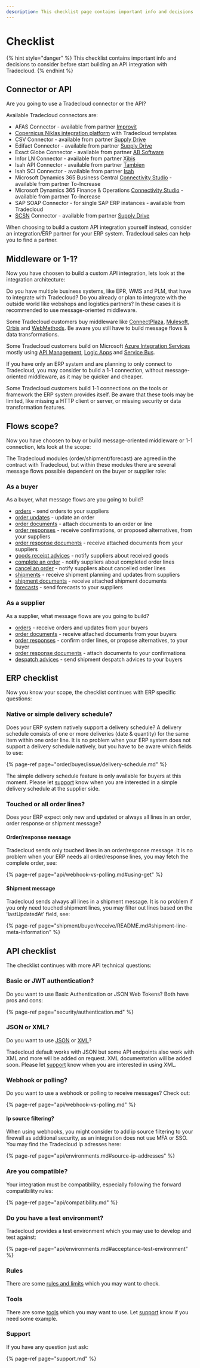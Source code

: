 ```yaml
---
description: This checklist page contains important info and decisions to make before starting API client development.
---
```


# Checklist

{% hint style="danger" %}
This checklist contains important info and decisions to consider before start building an API integration with Tradecloud.
{% endhint %}

## Connector or API

Are you going to use a Tradecloud connector or the API?

Available Tradecloud connectors are:

* AFAS Connector - available from partner [Improvit](https://www.improvit.nl/)
* [Copernicus Niklas integration platform](https://www.copernicus.nl/en/products/niklas-integration-platform/) with Tradecloud templates
* CSV Connector - available from partner [Supply Drive](https://supplydrive.cloud/)
* Edifact Connector - available from partner [Supply Drive](https://supplydrive.cloud/)
* Exact Globe Connector - available from partner [AB Software](https://www.wijzijnab.nl/)
* Infor LN Connector - available from partner [Xibis](https://xibis.nl/)
* Isah API Connector - available from partner [Tambien](https://tambien.nl)
* Isah SCI Connector - available from partner [Isah](https://isah.com)
* Microsoft Dynamics 365 Business Central [Connectivity Studio](https://www.to-increase.com/business-integration/microsoft-dynamics-bc/connectivity-studio) - available from partner To-Increase 
* Microsoft Dynamics 365 Finance & Operations [Connectivity Studio](https://www.to-increase.com/business-integration/connectivity-studio) - available from partner To-Increase
* SAP SOAP Connector - for single SAP ERP instances - available from Tradecloud
* [SCSN](https://smart-connected.nl) Connector - available from partner [Supply Drive](https://supplydrive.cloud/)

When choosing to build a custom API integration yourself instead, consider an integration/ERP partner for your ERP system.
Tradecloud sales can help you to find a partner.

## Middleware or 1-1?

Now you have choosen to build a custom API integration, lets look at the integration architecture: 

Do you have multiple business systems, like EPR, WMS and PLM, that have to integrate with Tradecloud?
Do you already or plan to integrate with the outside world like webshops and logistics partners?
In these cases it is recommended to use message-oriented middleware.

Some Tradecloud customers buy middleware like [ConnectPlaza](https://www.connectplaza.com/#1), [Mulesoft](https://www.mulesoft.com/), [Orbis](https://www.orbis-software.nl/) and [WebMethods](https://www.softwareag.com/en_corporate/platform/integration-apis/webmethods-integration.html). Be aware you still have to build message flows & data transformations.

Some Tradecloud customers build on Microsoft [Azure Integration Services](https://azure.microsoft.com/en-us/products/category/integration) mostly using [API Management](https://azure.microsoft.com/en-us/products/api-management), [Logic Apps](https://learn.microsoft.com/en-us/azure/logic-apps/logic-apps-overview) and [Service Bus](https://azure.microsoft.com/en-us/products/service-bus). 
 
 If you have only an ERP system and are planning to only connect to Tradecloud, you may consider to build a 1-1 connection, 
 without message-oriented middleware, as it may be quicker and cheaper. 

Some Tradecloud customers build 1-1 connections on the tools or framework the ERP system provides itself. Be aware that these tools may be limited, like missing a HTTP client or server, or missing security or data transformation features.

## Flows scope?

Now you have choosen to buy or build message-oriented middleware or 1-1 connection, lets look at the scope:

The Tradecloud modules (order/shipment/forecast) are agreed in the contract with Tradecloud, but within these modules there are several message flows possible dependent on the buyer or supplier role:

### As a buyer

As a buyer, what message flows are you going to build?

* [orders](order/buyer/issue/README.md) - send orders to your suppliers
* [order updates](order/buyer/update.md) - update an order 
* [order documents](order/buyer/issue/attach-document.md) - attach documents to an order or line
* [order responses](order/buyer/receive/README.md) - receive confirmations, or proposed alternatives, from your suppliers
* [order response documents](order/buyer/receive/download-document.md) - receive attached documents from your suppliers
* [goods receipt advices](order/buyer/receive-goods.md) - notify suppliers about received goods
* [complete an order](order/buyer/complete.md) - notify suppliers about completed order lines
* [cancel an order](order/buyer/cancel.md) - notify suppliers about cancelled order lines
* [shipments](shipment/buyer/receive.md) - receive shipment planning and updates from suppliers
* [shipment documents](shipment/buyer/download-documents.md) - receive attached shipment documents
* [forecasts](forecast/issue.md) - send forecasts to your suppliers

### As a supplier

As a supplier, what message flows are you going to build?

* [orders](order/supplier/receive/README.md) - receive orders and updates from your buyers
* [order documents](order/supplier/receive/download-document.md) - receive attached documents from your buyers
* [order responses](order/supplier/send-order-response/README.md) - confirm order lines, or propose alternatives, to your buyer
* [order response documents](order/supplier/send-order-response/attach-document.md) - attach documents to your confirmations
* [despatch advices](shipment/send-despatch-advice.md) - send shipment despatch advices to your buyers

## ERP checklist

Now you know your scope, the checklist continues with ERP specific questions:

### Native or simple delivery schedule?

Does your ERP system natively support a delivery schedule? A delivery schedule consists of one or more deliveries (date & quantity) for the same item within one order line. It is no problem when your ERP system does not support a delivery schedule natively, but you have to be aware which fields to use:

{% page-ref page="order/buyer/issue/delivery-schedule.md" %}

The simple delivery schedule feature is only available for buyers at this moment.
Please let [support](support.md) know when you are interested in a simple delivery schedule at the supplier side.

### Touched or all order lines?

Does your ERP expect only new and updated or always all lines in an order, order response or shipment message?

#### Order/response message

Tradecloud sends only touched lines in an order/response message. It is no problem when your ERP needs all order/response lines, you may fetch the complete order, see:

{% page-ref page="api/webhook-vs-polling.md#using-get" %}

#### Shipment message

Tradecloud sends always all lines in a shipment message. It is no problem if you only need touched shipment lines, you may filter out lines based on the 'lastUpdatedAt' field, see:

{% page-ref page="shipment/buyer/receive/README.md#shipment-line-meta-information" %}

## API checklist

The checklist continues with more API technical questions:

### Basic or JWT authentication?

Do you want to use Basic Authentication or JSON Web Tokens? Both have pros and cons:

{% page-ref page="security/authentication.md" %}

### JSON or XML?

Do you want to use [JSON](api/standards.md#json) or [XML](api/standards.md#xml)?

Tradecloud default works with JSON but some API endpoints also work with XML and more will be added on request. 
XML documentation will be added soon. Please let [support](support.md) know when you are interested in using XML.

### Webhook or polling?

Do you want to use a webhook or polling to receive messages? Check out:

{% page-ref page="api/webhook-vs-polling.md" %}

#### Ip source filtering?

When using webhooks, you might consider to add ip source filtering to your firewall as additional security, as an integration does not use MFA or SSO. You may find the Tradecloud ip adresses here:

{% page-ref page="api/environments.md#source-ip-addresses" %}

### Are you compatible?

Your integration must be compatibility, especially following the forward compatibility rules:

{% page-ref page="api/compatibility.md" %}

### Do you have a test environment?

Tradecloud provides a test environment which you may use to develop and test against:

{% page-ref page="api/environments.md#acceptance-test-environment" %}

### Rules

There are some [rules and limits](api/rules.md) which you may want to check.

### Tools

There are some [tools](api/tools.md) which you may want to use. Let [support](support.md) know if you need some example.

### Support

If you have any question just ask:

{% page-ref page="support.md" %}
